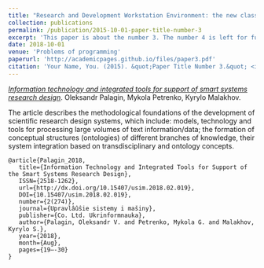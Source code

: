 ```yaml
---
title: "Research and Development Workstation Environment: the new class of Current Research Information Systems"
collection: publications
permalink: /publication/2015-10-01-paper-title-number-3
excerpt: 'This paper is about the number 3. The number 4 is left for future work.'
date: 2018-10-01
venue: 'Problems of programming'
paperurl: 'http://academicpages.github.io/files/paper3.pdf'
citation: 'Your Name, You. (2015). &quot;Paper Title Number 3.&quot; <i>Journal 1</i>. 1(3).'
---
```

*[Information technology and integrated tools for support of smart systems research design](https://doi.org/10.15407/usim.2018.02.019)*.
Oleksandr Palagin, Mykola Petrenko, Kyrylo Malakhov.

The article describes the methodological foundations of the development of scientific research design systems, which include: models, technology and tools for processing large volumes of text information/data; the formation of conceptual structures (ontologies) of different branches of knowledge, their system integration based on transdisciplinary and ontology concepts.

```
@article{Palagin_2018,
   title={Information Technology and Integrated Tools for Support of the Smart Systems Research Design},
   ISSN={2518-1262},
   url={http://dx.doi.org/10.15407/usim.2018.02.019},
   DOI={10.15407/usim.2018.02.019},
   number={2(274)},
   journal={Upravlâûŝie sistemy i mašiny},
   publisher={Co. Ltd. Ukrinformnauka},
   author={Palagin, Oleksandr V. and Petrenko, Mykola G. and Malakhov, Kyrylo S.},
   year={2018},
   month={Aug},
   pages={19–-30}
}
```